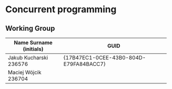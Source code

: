 # Concurrent programming

## Working Group

| Name Surname (initials) | GUID                                     |
| ----------------------- | ---------------------------------------- |
| Jakub Kucharski 236576  | {17B47EC1-0CEE-43B0-804D-E79FA84BACC7}   |
| Maciej Wójcik 236704    |                                          |
